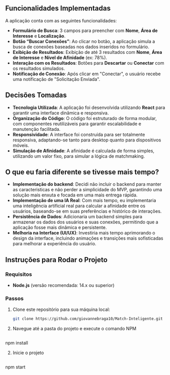 
## Funcionalidades Implementadas

A aplicação conta com as seguintes funcionalidades:

- **Formulário de Busca**: 3 campos para preencher com **Nome**, **Área de Interesse** e **Localização**.
- **Botão “Buscar Conexões”**: Ao clicar no botão, a aplicação simula a busca de conexões baseadas nos dados inseridos no formulário.
- **Exibição de Resultados**: Exibição de até 3 resultados com **Nome**, **Área de Interesse** e **Nível de Afinidade** (ex: 78%).
- **Interação com os Resultados**: Botões para **Descartar** ou **Conectar** com os resultados simulados.
- **Notificação de Conexão**: Após clicar em "Conectar", o usuário recebe uma notificação de "Solicitação Enviada".
  
## Decisões Tomadas

- **Tecnologia Utilizada**: A aplicação foi desenvolvida utilizando **React** para garantir uma interface dinâmica e responsiva.
- **Organização do Código**: O código foi estruturado de forma modular, com componentes reutilizáveis para garantir escalabilidade e manutenção facilitada.
- **Responsividade**: A interface foi construída para ser totalmente responsiva, adaptando-se tanto para desktop quanto para dispositivos móveis.
- **Simulação de Afinidade**: A afinidade é calculada de forma simples, utilizando um valor fixo, para simular a lógica de matchmaking.

## O que eu faria diferente se tivesse mais tempo?
- **Implementação do backend**:  Decidi não incluir o backend para manter as caracteristicas e não perder a simplicidade do MVP, garantindo uma solução mais enxuta e focada em uma mais entrega rápida. 
- **Implementação de uma IA Real**: Com mais tempo, eu implementaria uma inteligência artificial real para calcular a afinidade entre os usuários, baseando-se em suas preferências e histórico de interações.
- **Persistência de Dados**: Adicionaria um backend simples para armazenar os dados dos usuários e suas conexões, permitindo que a aplicação fosse mais dinâmica e persistente.
- **Melhoria na Interface (UI/UX)**: Investiria mais tempo aprimorando o design da interface, incluindo animações e transições mais sofisticadas para melhorar a experiência do usuário.

## Instruções para Rodar o Projeto

### Requisitos

- **Node.js** (versão recomendada: 14.x ou superior)

### Passos

1. Clone este repositório para sua máquina local:
   ```bash
   git clone https://github.com/giovannebraga10/Match-Inteligente.git
   
2. Navegue até a pasta do projeto e execute o comando NPM
   ```bash
  npm install

2. Inicie o projeto
   ```bash
  npm start
